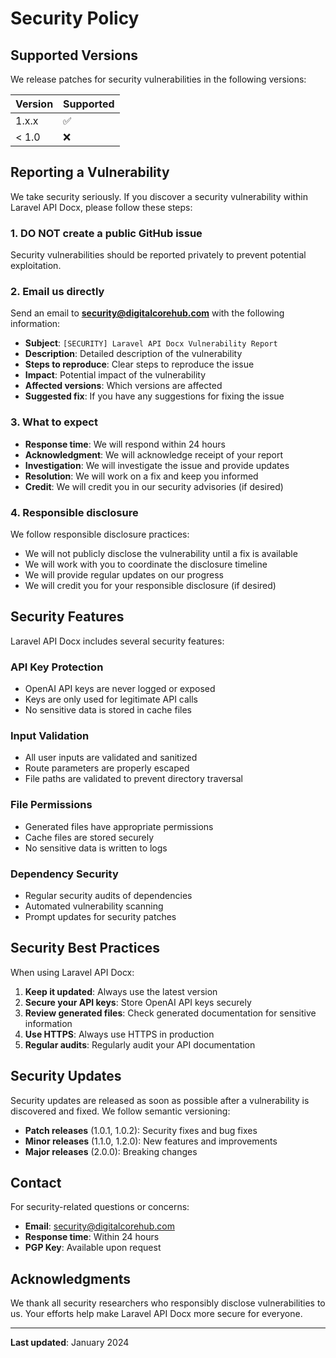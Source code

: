 # Security Policy

## Supported Versions

We release patches for security vulnerabilities in the following versions:

| Version | Supported          |
| ------- | ------------------ |
| 1.x.x   | :white_check_mark: |
| < 1.0   | :x:                |

## Reporting a Vulnerability

We take security seriously. If you discover a security vulnerability within Laravel API Docx, please follow these steps:

### 1. **DO NOT** create a public GitHub issue

Security vulnerabilities should be reported privately to prevent potential exploitation.

### 2. Email us directly

Send an email to **security@digitalcorehub.com** with the following information:

- **Subject**: `[SECURITY] Laravel API Docx Vulnerability Report`
- **Description**: Detailed description of the vulnerability
- **Steps to reproduce**: Clear steps to reproduce the issue
- **Impact**: Potential impact of the vulnerability
- **Affected versions**: Which versions are affected
- **Suggested fix**: If you have any suggestions for fixing the issue

### 3. What to expect

- **Response time**: We will respond within 24 hours
- **Acknowledgment**: We will acknowledge receipt of your report
- **Investigation**: We will investigate the issue and provide updates
- **Resolution**: We will work on a fix and keep you informed
- **Credit**: We will credit you in our security advisories (if desired)

### 4. Responsible disclosure

We follow responsible disclosure practices:

- We will not publicly disclose the vulnerability until a fix is available
- We will work with you to coordinate the disclosure timeline
- We will provide regular updates on our progress
- We will credit you for your responsible disclosure (if desired)

## Security Features

Laravel API Docx includes several security features:

### API Key Protection
- OpenAI API keys are never logged or exposed
- Keys are only used for legitimate API calls
- No sensitive data is stored in cache files

### Input Validation
- All user inputs are validated and sanitized
- Route parameters are properly escaped
- File paths are validated to prevent directory traversal

### File Permissions
- Generated files have appropriate permissions
- Cache files are stored securely
- No sensitive data is written to logs

### Dependency Security
- Regular security audits of dependencies
- Automated vulnerability scanning
- Prompt updates for security patches

## Security Best Practices

When using Laravel API Docx:

1. **Keep it updated**: Always use the latest version
2. **Secure your API keys**: Store OpenAI API keys securely
3. **Review generated files**: Check generated documentation for sensitive information
4. **Use HTTPS**: Always use HTTPS in production
5. **Regular audits**: Regularly audit your API documentation

## Security Updates

Security updates are released as soon as possible after a vulnerability is discovered and fixed. We follow semantic versioning:

- **Patch releases** (1.0.1, 1.0.2): Security fixes and bug fixes
- **Minor releases** (1.1.0, 1.2.0): New features and improvements
- **Major releases** (2.0.0): Breaking changes

## Contact

For security-related questions or concerns:

- **Email**: security@digitalcorehub.com
- **Response time**: Within 24 hours
- **PGP Key**: Available upon request

## Acknowledgments

We thank all security researchers who responsibly disclose vulnerabilities to us. Your efforts help make Laravel API Docx more secure for everyone.

---

**Last updated**: January 2024
